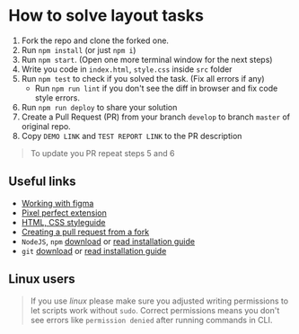 # How to solve layout tasks 
1. Fork the repo and clone the forked one.
2. Run `npm install` (or just `npm i`)
3. Run `npm start`. (Open one more terminal window for the next steps)
4. Write you code in `index.html`, `style.css` inside `src` folder
5. Run `npm test` to check if you solved the task. (Fix all errors if any)
    - Run `npm run lint` if you don't see the diff in browser and fix code style errors. 
6. Run `npm run deploy` to share your solution
7. Create a Pull Request (PR) from your branch `develop` to branch `master` of original repo.
8. Copy `DEMO LINK` and `TEST REPORT LINK` to the PR description

> To update you PR repeat steps 5 and 6

## Useful links
- [Working with figma](figma.md)
- [Pixel perfect extension](https://www.youtube.com/watch?v=zqRko57AurU&list=PL7FuXFaDeEX15gwtyUNTuHHori210Nqol)
- [HTML, CSS styleguide](https://mate-academy.github.io/style-guides/htmlcss.html)
- [Creating a pull request from a fork](https://help.github.com/en/articles/creating-a-pull-request-from-a-fork)
- `NodeJS`, `npm` [download](https://nodejs.org/en/) or [read installation guide](https://nodejs.org/en/download/package-manager/)
- `git` [download](https://git-scm.com/downloads) or [read installation guide](https://git-scm.com/book/en/v2/Getting-Started-Installing-Git)

## Linux users
> If you use _linux_ please make sure you adjusted writing permissions to let 
scripts work without `sudo`. Correct permissions means you don't see errors like
`permission denied` after running commands in CLI.
